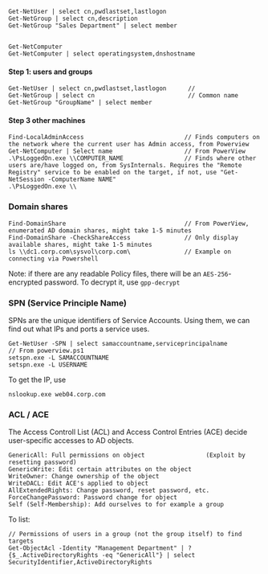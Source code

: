 ```
Get-NetUser | select cn,pwdlastset,lastlogon
Get-NetGroup | select cn,description
Get-NetGroup "Sales Department" | select member


Get-NetComputer
Get-NetComputer | select operatingsystem,dnshostname

```

#### Step 1: users and groups
```
Get-NetUser | select cn,pwdlastset,lastlogon      //
Get-NetGroup | select cn                          // Common name 
Get-NetGroup "GroupName" | select member
```


#### Step 3 other machines
```
Find-LocalAdminAccess                            // Finds computers on the network where the current user has Admin access, from Powerview
Get-NetComputer | Select name                    // From PowerView
.\PsLoggedOn.exe \\COMPUTER_NAME                 // Finds where other users are/have logged on, from SysInternals. Requires the "Remote Registry" service to be enabled on the target, if not, use "Get-NetSession -ComputerName NAME"
.\PsLoggedOn.exe \\
```


### Domain shares
```
Find-DomainShare                                 // From PowerView, enumerated AD domain shares, might take 1-5 minutes
Find-DomainShare -CheckShareAccess               // Only display available shares, might take 1-5 minutes
ls \\dc1.corp.com\sysvol\corp.com\               // Example on connecting via Powershell
```
Note: if there are any readable Policy files, there will be an `AES-256`-encrypted password. To decrypt it, use `gpp-decrypt`


### SPN (Service Principle Name)
SPNs are the unique identifiers of Service Accounts. Using them, we can find out what IPs and ports a service uses.
```
Get-NetUser -SPN | select samaccountname,serviceprincipalname            // From powerview.ps1
setspn.exe -L SAMACCOUNTNAME
setspn.exe -L USERNAME
```
To get the IP, use
```
nslookup.exe web04.corp.com
```


### ACL / ACE
The Access Controll List (ACL) and Access Control Entries (ACE) decide user-specific accesses to AD objects. 
```
GenericAll: Full permissions on object                 (Exploit by resetting password)
GenericWrite: Edit certain attributes on the object
WriteOwner: Change ownership of the object
WriteDACL: Edit ACE's applied to object
AllExtendedRights: Change password, reset password, etc.
ForceChangePassword: Password change for object
Self (Self-Membership): Add ourselves to for example a group
```

To list:
```
// Permissions of users in a group (not the group itself) to find targets
Get-ObjectAcl -Identity "Management Department" | ? {$_.ActiveDirectoryRights -eq "GenericAll"} | select SecurityIdentifier,ActiveDirectoryRights  
```
